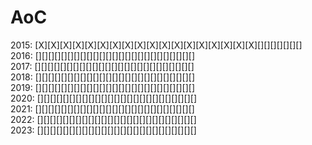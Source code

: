 # AoC

2015: [X][X][X][X][X][X][X][X][X][X][X][X][X][X][X][X][X][X][][][][][][][] \
2016: [][][][][][][][][][][][][][][][][][][][][][][][][] \
2017: [][][][][][][][][][][][][][][][][][][][][][][][][] \
2018: [][][][][][][][][][][][][][][][][][][][][][][][][] \
2019: [][][][][][][][][][][][][][][][][][][][][][][][][] \
2020: [][][][][][][][][][][][][][][][][][][][][][][][][] \
2021: [][][][][][][][][][][][][][][][][][][][][][][][][] \
2022: [][][][][][][][][][][][][][][][][][][][][][][][][] \
2023: [][][][][][][][][][][][][][][][][][][][][][][][][]
